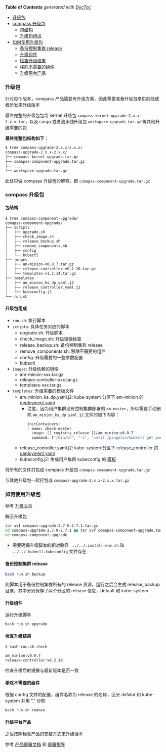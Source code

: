 <!-- START doctoc generated TOC please keep comment here to allow auto update -->
<!-- DON'T EDIT THIS SECTION, INSTEAD RE-RUN doctoc TO UPDATE -->
**Table of Contents**  *generated with [DocToc](https://github.com/thlorenz/doctoc)*

- [升级包](#%E5%8D%87%E7%BA%A7%E5%8C%85)
- [compass 升级包](#compass-%E5%8D%87%E7%BA%A7%E5%8C%85)
  - [包结构](#%E5%8C%85%E7%BB%93%E6%9E%84)
  - [升级包组成](#%E5%8D%87%E7%BA%A7%E5%8C%85%E7%BB%84%E6%88%90)
- [如何使用升级包](#%E5%A6%82%E4%BD%95%E4%BD%BF%E7%94%A8%E5%8D%87%E7%BA%A7%E5%8C%85)
  - [备份控制集群 release](#%E5%A4%87%E4%BB%BD%E6%8E%A7%E5%88%B6%E9%9B%86%E7%BE%A4-release)
  - [升级组件](#%E5%8D%87%E7%BA%A7%E7%BB%84%E4%BB%B6)
  - [检查升级结果](#%E6%A3%80%E6%9F%A5%E5%8D%87%E7%BA%A7%E7%BB%93%E6%9E%9C)
  - [移除不需要的组件](#%E7%A7%BB%E9%99%A4%E4%B8%8D%E9%9C%80%E8%A6%81%E7%9A%84%E7%BB%84%E4%BB%B6)
  - [升级平台产品](#%E5%8D%87%E7%BA%A7%E5%B9%B3%E5%8F%B0%E4%BA%A7%E5%93%81)

<!-- END doctoc generated TOC please keep comment here to allow auto update -->

### 升级包

针对每个版本，compass 产品需要有升级方案，因此需要准备升级包来供前线或者研发来升级版本

最终完整的升级包包含 kernel 升级包 `compass-kernel-upgrade-2.x.x-2.x.x.tar`，以及 cargo 或者流水线升级包 `workspace-upgrade.tar.gz` 等其他升级需要的包

**最终完整包结构如下：**

```bash
$ tree compass-upgrade-2.x.x-2.x.x/
compass-upgrade-2.x.x-2.x.x/
├── compass-kernel-upgrade.tar.gz
├── comapss-component-upgrade.tar.gz
├── ...
└── workspace-upgrade.tar.gz
```

此处只做 compass 升级包的解释，即 `comapss-component-upgrade.tar.gz`

### compass 升级包

#### 包结构

```bash
$ tree comapss-component-upgrade/
comapss-component-upgrade/
├── scripts
│   ├── upgrade.sh
│   ├── check_image.sh
│   ├── release_backup.sh
│   ├── remove_components.sh
│   ├── config
│   └── kubectl
├── images
│   ├── am-minion-v0.0.7.tar.gz
│   ├── release-controller-v0.2.10.tar.gz
│   └── templates-v1.2.14.tar.gz
├── templates
│   ├── am_minion_ks_dp.yaml.j2
│   ├── release_controller.yaml.j2
│   └── kubeconfig.j2
└── run.sh
```

#### 升级包组成

- `run.sh`: 执行脚本
- `scripts`: 具体任务对应的脚本
    - upgrade.sh: 升级脚本
    - check_image.sh: 升级镜像检查
    - release_backup.sh: 备份控制集群 release
    - remove_components.sh: 移除不需要的组件
    - config: 升级需要的一些参数配置
    - kubectl
- `images`: 升级依赖的镜像
    - am-minion-xxx.tar.gz
    - release-controller-xxx.tar.gz
    - templates-xxx.tar.gz
- `templates`: 升级需要的模板文件
    - am_minion_ks_dp.yaml.j2: kube-system 分区下 am-minion 的 [deployment yaml](../../prerequisites/am_minion/am_minion_ks_dp.yaml.j2)
        - 注意，因为用户集群没有控制集群部署的 `am-master`，所以需要手动删除 `am_minion_ks_dp.yaml.j2` 文件的如下内容：
            ```bash
            initContainers:
            - name: check-master
              image: [[ registry_release ]]/am_minion:v0.0.7
              command: ["/bin/sh", "-c", "until /pangolin/kubectl get pods -n default | grep am-master | grep Running; do echo waiting for master to be ready; sleep 5; done;"]
            ```
    - release_controller.yaml.j2: kube-system 分区下 release_controller 的 [deployment yaml](../../prerequisites/release_controller/release_controller_dp.yaml.j2)
    - kubeconfig.j2: 生成用户集群 kubeconfig 的 [模板](templates/kubeconfig.j2)

将所有的文件打包成 compass 升级包 `comapss-component-upgrade.tar.gz`

与其他升级包一起打包成 `compass-upgrade-2.x.x-2.x.x.tar.gz`


### 如何使用升级包

参考 [升级文档](https://docs.google.com/document/d/1HZ3tQztb0-JppIPyYOT9ugV5NJpWCChrRkwNjRlFOiE/edit#heading=h.qjnv4y85l36x)

解压升级包

```bash
tar xvf compass-upgrade-2.7.0-2.7.1.tar.gz 
cd compass-upgrade-2.7.0-2.7.1 && tar xvf comapss-component-upgrade.tar.gz
cd comapss-component-upgrade
```

- 需要确保升级脚本的相对路径 ` ../../.install-env.sh` 和 `../../.kubectl.kubeconfig` 文件存在

#### 备份控制集群 release

```bash
bash run.sh backup
```

此脚本用于备份控制集群所有的 release 资源，运行之后会生成 release_backup 目录，其中分别保存了两个分区的 release 信息，default 和 kube-system

#### 升级组件

运行升级脚本

```bash
bash run.sh upgrade
```

#### 检查升级结果

```bash
$ bash run.sh check

am_minion:v0.0.7
release-controller:v0.2.10
```

检查升级后的镜像与最新版本是否一致

#### 移除不需要的组件

根据 config 文件的配置，组件名称为 release 的名称，区分 defalut 和 kube-system 并用 "," 分割

```bash
bash run.sh remove
```

#### 升级平台产品

之后按照标准产品的安装方式来升级版本

参考 [产品部署文档](https://docs.google.com/document/d/1hnEdqaDRbHsfLYf89kv_SEv0-RXCes4BF6oZU4ObeMY/edit#heading=h.2yy1aubfzm7r) 和 [部署指导](https://github.com/caicloud/product-release/blob/master/docs/product-installation.md#%E5%AE%89%E8%A3%85%E5%8C%85%E9%83%A8%E7%BD%B2)

